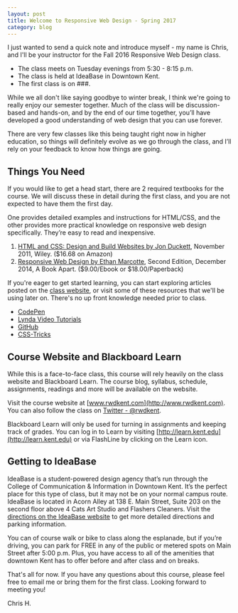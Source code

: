 ```yaml
---
layout: post
title: Welcome to Responsive Web Design - Spring 2017
category: blog
---
```

I just wanted to send a quick note and introduce myself - my name is Chris, and I'll be your instructor for the Fall 2016 Responsive Web Design class.

* The class meets on Tuesday evenings from 5:30 - 8:15 p.m.
* The class is held at IdeaBase in Downtown Kent.
* The first class is on ###.

While we all don't like saying goodbye to winter break, I think we're going to really enjoy our semester together.  Much of the class will be discussion-based and hands-on, and by the end of our time together, you’ll have developed a good understanding of web design that you can use forever.

There are very few classes like this being taught right now in higher education, so things will definitely evolve as we go through the class, and I’ll rely on your feedback to know how things are going.

## Things You Need

If you would like to get a head start, there are 2 required textbooks for the course.  We will discuss these in detail during the first class, and you are not expected to have them the first day.

One provides detailed examples and instructions for HTML/CSS, and the other provides more practical knowledge on responsive web design specifically.  They’re easy to read and inexpensive.

1. [HTML and CSS: Design and Build Websites by Jon Duckett](http://www.amazon.com/HTML-CSS-Design-Build-Websites/dp/1118008189), November 2011, Wiley. ($16.68 on Amazon)
2. [Responsive Web Design by Ethan Marcotte](http://abookapart.com/products/responsive-web-design), Second Edition, December 2014, A Book Apart. ($9.00/Ebook or $18.00/Paperback)

If you're eager to get started learning, you can start exploring articles posted on the [class website](http://www.rwdkent.com), or visit some of these resources that we'll be using later on.  There's no up front knowledge needed prior to class.

* [CodePen](http://www.codepen.io)
* [Lynda Video Tutorials](http://www.lynda.com)
* [GitHub](http://www.github.com)
* [CSS-Tricks](http://www.css-tricks.com)

## Course Website and Blackboard Learn

While this is a face-to-face class, this course will rely heavily on the class website and Blackboard Learn.  The course blog, syllabus, schedule, assignments, readings and more will be available on the website.

Visit the course website at [www.rwdkent.com](http://www.rwdkent.com).  You can also follow the class on [Twitter - @rwdkent](http://www.twitter.com/rwdkent).

Blackboard Learn will only be used for turning in assignments and keeping track of grades.  You can log in to Learn by visiting [http://learn.kent.edu](http://learn.kent.edu) or via FlashLine by clicking on the Learn icon.

## Getting to IdeaBase

IdeaBase is a student-powered design agency that’s run through the College of Communication & Information in Downtown Kent.  It’s the perfect place for this type of class, but it may not be on your normal campus route.  IdeaBase is located in Acorn Alley at 138 E. Main Street, Suite 203 on the second floor above 4 Cats Art Studio and Flashers Cleaners.  Visit the [directions on the IdeaBase website](http://ideabasekent.com/directions) to get more detailed directions and parking information.  

You can of course walk or bike to class along the esplanade, but if you’re driving, you can park for FREE in any of the public or metered spots on Main Street after 5:00 p.m.  Plus, you have access to all of the amenities that downtown Kent has to offer before and after class and on breaks.

That's all for now.  If you have any questions about this course, please feel free to email me or bring them for the first class.  Looking forward to meeting you!

Chris H.
